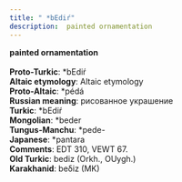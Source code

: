 ```yaml
---
title: " *bEdiŕ"
description:  painted ornamentation
---
```

<strong> painted ornamentation</strong><br><br>
<strong>Proto-Turkic</strong>:  *bEdiŕ<br>
<strong>Altaic etymology</strong>:  Altaic etymology<br>
<strong> Proto-Altaic</strong>:  *pédá<br>
<strong>Russian meaning</strong>:  рисованное украшение<br>
<strong>Turkic</strong>:  *bEdiŕ<br>
<strong>Mongolian</strong>:  *beder<br>
<strong>Tungus-Manchu</strong>:  *pede-<br>
<strong>Japanese</strong>:  *pantara<br>
<strong>Comments</strong>:  EDT 310, VEWT 67.<br>
<strong>Old Turkic</strong>:  bediz (Orkh., OUygh.)<br>
<strong>Karakhanid</strong>:  beδiz (MK)<br>


